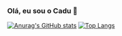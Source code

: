 ### Olá, eu sou o Cadu 👋

[![Anurag's GitHub stats](https://github-readme-stats.vercel.app/api?username=Cadudu5)](https://github.com/anuraghazra/github-readme-stats)
[![Top Langs](https://github-readme-stats.vercel.app/api/top-langs/?username=Cadudu5&layout=donut&show_icons=true&theme=radical)](https://github.com/Cadudu5/github-readme-stats)
<!--
**Cadudu5/Cadudu5** is a ✨ _special_ ✨ repository because its `README.md` (this file) appears on your GitHub profile.

Here are some ideas to get you started:

- 🔭 I’m currently working on ...
- 🌱 I’m currently learning ...
- 👯 I’m looking to collaborate on ...
- 🤔 I’m looking for help with ...
- 💬 Ask me about ...
- 📫 How to reach me: ...
- 😄 Pronouns: ...
- ⚡ Fun fact: ...
-->
